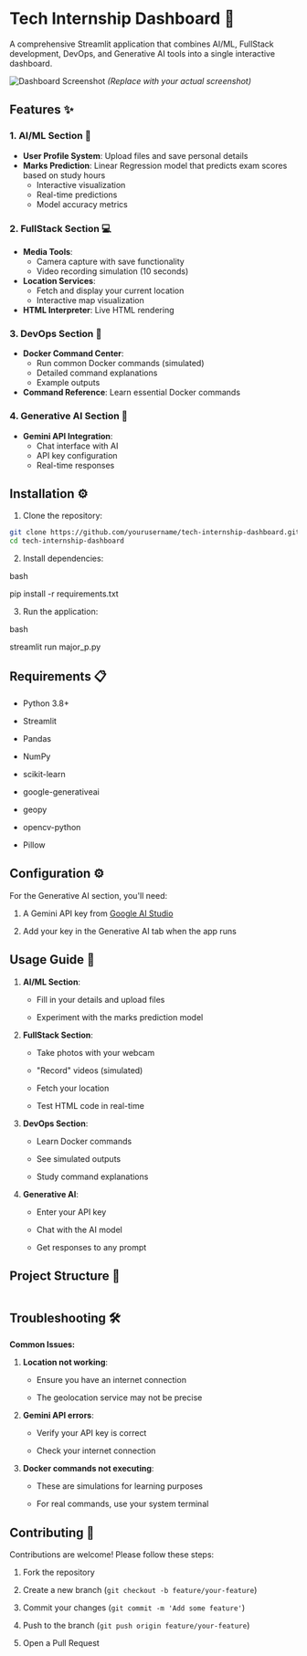 # Tech Internship Dashboard 🚀

A comprehensive Streamlit application that combines AI/ML, FullStack development, DevOps, and Generative AI tools into a single interactive dashboard.

![Dashboard Screenshot](assets/dashboard-screenshot.png) *(Replace with your actual screenshot)*

## Features ✨

### 1. AI/ML Section 🤖
- **User Profile System**: Upload files and save personal details
- **Marks Prediction**: Linear Regression model that predicts exam scores based on study hours
  - Interactive visualization
  - Real-time predictions
  - Model accuracy metrics

### 2. FullStack Section 💻
- **Media Tools**:
  - Camera capture with save functionality
  - Video recording simulation (10 seconds)
- **Location Services**:
  - Fetch and display your current location
  - Interactive map visualization
- **HTML Interpreter**: Live HTML rendering

### 3. DevOps Section 🐳
- **Docker Command Center**:
  - Run common Docker commands (simulated)
  - Detailed command explanations
  - Example outputs
- **Command Reference**: Learn essential Docker commands

### 4. Generative AI Section 🧠
- **Gemini API Integration**:
  - Chat interface with AI
  - API key configuration
  - Real-time responses

## Installation ⚙️

1. Clone the repository:
```bash
git clone https://github.com/yourusername/tech-internship-dashboard.git
cd tech-internship-dashboard
```
2. Install dependencies:
    

bash

pip install -r requirements.txt

3. Run the application:
    

bash

streamlit run major_p.py

## Requirements 📋

- Python 3.8+
    
- Streamlit
    
- Pandas
    
- NumPy
    
- scikit-learn
    
- google-generativeai
    
- geopy
    
- opencv-python
    
- Pillow
    

## Configuration ⚙️

For the Generative AI section, you'll need:

1. A Gemini API key from [Google AI Studio](https://aistudio.google.com/)
    
2. Add your key in the Generative AI tab when the app runs
    

## Usage Guide 📖

1. **AI/ML Section**:
    
    - Fill in your details and upload files
        
    - Experiment with the marks prediction model
        
2. **FullStack Section**:
    
    - Take photos with your webcam
        
    - "Record" videos (simulated)
        
    - Fetch your location
        
    - Test HTML code in real-time
        
3. **DevOps Section**:
    
    - Learn Docker commands
        
    - See simulated outputs
        
    - Study command explanations
        
4. **Generative AI**:
    
    - Enter your API key
        
    - Chat with the AI model
        
    - Get responses to any prompt
        

## Project Structure 📂

![]()

## Troubleshooting 🛠️

**Common Issues:**

1. **Location not working**:
    
    - Ensure you have an internet connection
        
    - The geolocation service may not be precise
        
2. **Gemini API errors**:
    
    - Verify your API key is correct
        
    - Check your internet connection
        
3. **Docker commands not executing**:
    
    - These are simulations for learning purposes
        
    - For real commands, use your system terminal
        

## Contributing 🤝

Contributions are welcome! Please follow these steps:

1. Fork the repository
    
2. Create a new branch (`git checkout -b feature/your-feature`)
    
3. Commit your changes (`git commit -m 'Add some feature'`)
    
4. Push to the branch (`git push origin feature/your-feature`)
    
5. Open a Pull Request
